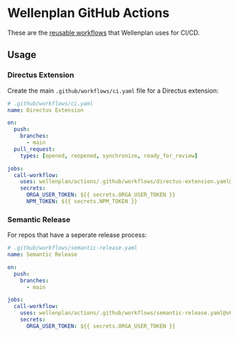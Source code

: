 # Wellenplan GitHub Actions

These are the [reusable workflows](https://docs.github.com/en/actions/using-workflows/reusing-workflows)
that Wellenplan uses for CI/CD.

## Usage

### Directus Extension

Create the main `.github/workflows/ci.yaml` file for a Directus extension:

```yaml
# .github/workflows/ci.yaml
name: Directus Extension

on:
  push:
    branches:
      - main
  pull_request:
    types: [opened, reopened, synchronize, ready_for_review]

jobs:
  call-workflow:
    uses: wellenplan/actions/.github/workflows/directus-extension.yaml@v0.1.0
    secrets:
      ORGA_USER_TOKEN: ${{ secrets.ORGA_USER_TOKEN }}
      NPM_TOKEN: ${{ secrets.NPM_TOKEN }}
```

### Semantic Release

For repos that have a seperate release process:


```yaml
# .github/workflows/semantic-release.yaml
name: Semantic Release

on:
  push:
    branches:
      - main

jobs:
  call-workflow:
    uses: wellenplan/actions/.github/workflows/semantic-release.yaml@v0.1.0
    secrets:
      ORGA_USER_TOKEN: ${{ secrets.ORGA_USER_TOKEN }}
```

